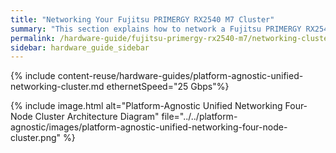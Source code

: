 ```yaml
---
title: "Networking Your Fujitsu PRIMERGY RX2540 M7 Cluster"
summary: "This section explains how to network a Fujitsu PRIMERGY RX2540 M7 cluster."
permalink: /hardware-guide/fujitsu-primergy-rx2540-m7/networking-cluster.html
sidebar: hardware_guide_sidebar
---
```


{% include content-reuse/hardware-guides/platform-agnostic-unified-networking-cluster.md ethernetSpeed="25 Gbps"%}

{% include image.html alt="Platform-Agnostic Unified Networking Four-Node Cluster Architecture Diagram" file="../../platform-agnostic/images/platform-agnostic-unified-networking-four-node-cluster.png" %}
